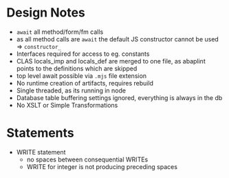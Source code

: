  # Design Notes

* `await` all method/form/fm calls
* as all method calls are `await` the default JS constructor cannot be used => `constructor_`
* Interfaces required for access to eg. constants
* CLAS locals_imp and locals_def are merged to one file, as abaplint points to the definitions which are skipped
* top level await possible via `.mjs` file extension
* No runtime creation of artifacts, requires rebuild
* Single threaded, as its running in node
* Database table buffering settings ignored, everything is always in the db
* No XSLT or Simple Transformations

# Statements

* WRITE statement
  * no spaces between consequential WRITEs
  * WRITE for integer is not producing preceding spaces

